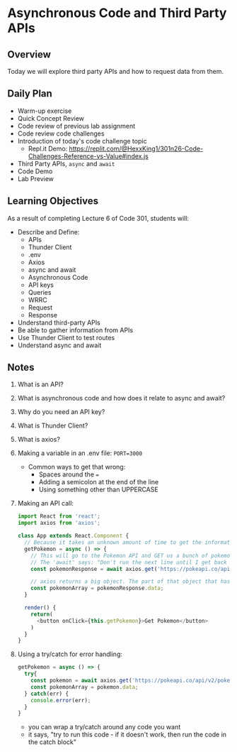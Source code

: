 # Asynchronous Code and Third Party APIs

## Overview

Today we will explore third party APIs and how to request data from them.

## Daily Plan

- Warm-up exercise
- Quick Concept Review
- Code review of previous lab assignment
- Code review code challenges
- Introduction of today's code challenge topic
  - Repl.it Demo: <https://replit.com/@HexxKing1/301n26-Code-Challenges-Reference-vs-Value#index.js>
- Third Party APIs, `async` and `await`
- Code Demo
- Lab Preview

## Learning Objectives

As a result of completing Lecture 6 of Code 301, students will:

- Describe and Define:
  - APIs
  - Thunder Client
  - .env
  - Axios
  - async and await
  - Asynchronous Code
  - API keys
  - Queries
  - WRRC
  - Request
  - Response
- Understand third-party APIs
- Be able to gather information from APIs
- Use Thunder Client to test routes
- Understand async and await

## Notes

1. What is an API?
1. What is asynchronous code and how does it relate to async and await?
1. Why do you need an API key?
1. What is Thunder Client?
1. What is axios?
1. Making a variable in an .env file: `PORT=3000`

   - Common ways to get that wrong:
     - Spaces around the `=`
     - Adding a semicolon at the end of the line
     - Using something other than UPPERCASE

1. Making an API call:
   ```javascript
   import React from 'react';
   import axios from 'axios';

   class App extends React.Component {
     // Because it takes an unknown amount of time to get the information, we need to do an async and await in this function:
     getPokemon = async () => {
       // This will go to the Pokemon API and GET us a bunch of pokemon objects.
       // The 'await' says: "Don't run the next line until I get back with the information that you asked for and then put it in a const called 'pokemon'."
       const pokemonResponse = await axios.get('https://pokeapi.co/api/v2/pokemon');

       // axios returns a big object. The part of that object that has the pokemon in it is the .data attribute of the object.
       const pokemonArray = pokemonResponse.data;
     }

     render() {
       return(
         <button onClick={this.getPokemon}>Get Pokemon</button>
       )
     }
   }
   ```

1. Using a try/catch for error handling:
   ```javascript
   getPokemon = async () => {
     try{
       const pokemon = await axios.get('https://pokeapi.co/api/v2/pokemon');
       const pokemonArray = pokemon.data;
     } catch(err) {
       console.error(err);
     }
   }
   ```
   - you can wrap a try/catch around any code you want
   - it says, "try to run this code - if it doesn't work, then run the code in the catch block"
